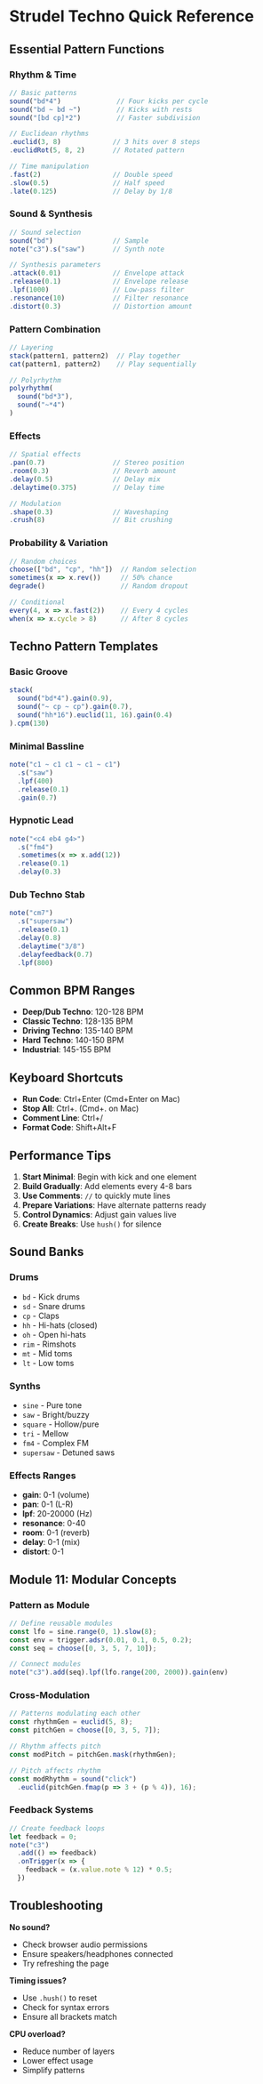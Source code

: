 # Strudel Techno Quick Reference

## Essential Pattern Functions

### Rhythm & Time
```javascript
// Basic patterns
sound("bd*4")              // Four kicks per cycle
sound("bd ~ bd ~")         // Kicks with rests
sound("[bd cp]*2")         // Faster subdivision

// Euclidean rhythms
.euclid(3, 8)             // 3 hits over 8 steps
.euclidRot(5, 8, 2)       // Rotated pattern

// Time manipulation
.fast(2)                  // Double speed
.slow(0.5)                // Half speed
.late(0.125)              // Delay by 1/8
```

### Sound & Synthesis
```javascript
// Sound selection
sound("bd")               // Sample
note("c3").s("saw")       // Synth note

// Synthesis parameters
.attack(0.01)             // Envelope attack
.release(0.1)             // Envelope release
.lpf(1000)                // Low-pass filter
.resonance(10)            // Filter resonance
.distort(0.3)             // Distortion amount
```

### Pattern Combination
```javascript
// Layering
stack(pattern1, pattern2)  // Play together
cat(pattern1, pattern2)    // Play sequentially

// Polyrhythm
polyrhythm(
  sound("bd*3"),
  sound("~*4")
)
```

### Effects
```javascript
// Spatial effects
.pan(0.7)                 // Stereo position
.room(0.3)                // Reverb amount
.delay(0.5)               // Delay mix
.delaytime(0.375)         // Delay time

// Modulation
.shape(0.3)               // Waveshaping
.crush(8)                 // Bit crushing
```

### Probability & Variation
```javascript
// Random choices
choose(["bd", "cp", "hh"])  // Random selection
sometimes(x => x.rev())     // 50% chance
degrade()                   // Random dropout

// Conditional
every(4, x => x.fast(2))    // Every 4 cycles
when(x => x.cycle > 8)      // After 8 cycles
```

## Techno Pattern Templates

### Basic Groove
```javascript
stack(
  sound("bd*4").gain(0.9),
  sound("~ cp ~ cp").gain(0.7),
  sound("hh*16").euclid(11, 16).gain(0.4)
).cpm(130)
```

### Minimal Bassline
```javascript
note("c1 ~ c1 c1 ~ c1 ~ c1")
  .s("saw")
  .lpf(400)
  .release(0.1)
  .gain(0.7)
```

### Hypnotic Lead
```javascript
note("<c4 eb4 g4>")
  .s("fm4")
  .sometimes(x => x.add(12))
  .release(0.1)
  .delay(0.3)
```

### Dub Techno Stab
```javascript
note("cm7")
  .s("supersaw")
  .release(0.1)
  .delay(0.8)
  .delaytime("3/8")
  .delayfeedback(0.7)
  .lpf(800)
```

## Common BPM Ranges

- **Deep/Dub Techno**: 120-128 BPM
- **Classic Techno**: 128-135 BPM  
- **Driving Techno**: 135-140 BPM
- **Hard Techno**: 140-150 BPM
- **Industrial**: 145-155 BPM

## Keyboard Shortcuts

- **Run Code**: Ctrl+Enter (Cmd+Enter on Mac)
- **Stop All**: Ctrl+. (Cmd+. on Mac)
- **Comment Line**: Ctrl+/
- **Format Code**: Shift+Alt+F

## Performance Tips

1. **Start Minimal**: Begin with kick and one element
2. **Build Gradually**: Add elements every 4-8 bars
3. **Use Comments**: `//` to quickly mute lines
4. **Prepare Variations**: Have alternate patterns ready
5. **Control Dynamics**: Adjust gain values live
6. **Create Breaks**: Use `hush()` for silence

## Sound Banks

### Drums
- `bd` - Kick drums
- `sd` - Snare drums
- `cp` - Claps
- `hh` - Hi-hats (closed)
- `oh` - Open hi-hats
- `rim` - Rimshots
- `mt` - Mid toms
- `lt` - Low toms

### Synths
- `sine` - Pure tone
- `saw` - Bright/buzzy
- `square` - Hollow/pure
- `tri` - Mellow
- `fm4` - Complex FM
- `supersaw` - Detuned saws

### Effects Ranges
- **gain**: 0-1 (volume)
- **pan**: 0-1 (L-R)
- **lpf**: 20-20000 (Hz)
- **resonance**: 0-40
- **room**: 0-1 (reverb)
- **delay**: 0-1 (mix)
- **distort**: 0-1

## Module 11: Modular Concepts

### Pattern as Module
```javascript
// Define reusable modules
const lfo = sine.range(0, 1).slow(8);
const env = trigger.adsr(0.01, 0.1, 0.5, 0.2);
const seq = choose([0, 3, 5, 7, 10]);

// Connect modules
note("c3").add(seq).lpf(lfo.range(200, 2000)).gain(env)
```

### Cross-Modulation
```javascript
// Patterns modulating each other
const rhythmGen = euclid(5, 8);
const pitchGen = choose([0, 3, 5, 7]);

// Rhythm affects pitch
const modPitch = pitchGen.mask(rhythmGen);

// Pitch affects rhythm
const modRhythm = sound("click")
  .euclid(pitchGen.fmap(p => 3 + (p % 4)), 16);
```

### Feedback Systems
```javascript
// Create feedback loops
let feedback = 0;
note("c3")
  .add(() => feedback)
  .onTrigger(x => {
    feedback = (x.value.note % 12) * 0.5;
  })
```

## Troubleshooting

**No sound?**
- Check browser audio permissions
- Ensure speakers/headphones connected
- Try refreshing the page

**Timing issues?**
- Use `.hush()` to reset
- Check for syntax errors
- Ensure all brackets match

**CPU overload?**
- Reduce number of layers
- Lower effect usage
- Simplify patterns